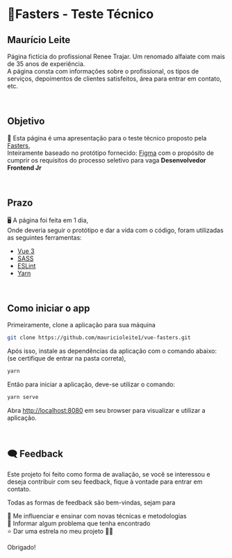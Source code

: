 # 🧩Fasters - Teste Técnico
## Maurício Leite



Página fictícia do profissional Renee Trajar. Um renomado alfaiate com mais de 35 anos de experiência. <br> A página consta com informações sobre o profissional, os tipos de serviços, depoimentos de clientes satisfeitos, área para entrar em contato, etc.

<br>

## Objetivo

🚀 Esta página é uma apresentação para o teste técnico proposto pela [Fasters](https://www.fasters.com.br),<br>Inteiramente baseado no protótipo fornecido: [Figma](https://www.figma.com/proto/CF2Fe5EiRaWwbThBlEZAMI/Site---Renee-Trajar-NOVO?node-id=104%3A61&viewport=-103%2C-5038%2C1.2973029613494873&scaling=min-zoom&page-id=0%3A1) com o propósito de cumprir os requisitos do processo seletivo para vaga __Desenvolvedor Frontend Jr__

<br>

## Prazo
🖥️ A página foi feita em 1 dia, <br>
Onde deveria seguir o protótipo e dar a vida com o código, foram utilizadas as seguintes ferramentas:

- [Vue 3](https://vuejs.org)
- [SASS](https://sass-lang.com)
- [ESLint](https://eslint.org)
- [Yarn](https;//yarnpkg.com)

<br>

## Como iniciar o app
Primeiramente, clone a aplicação para sua máquina 
```bash
git clone https://github.com/mauricioleite1/vue-fasters.git
```

Após isso, instale as dependências da aplicação com o comando abaixo: (se certifique de entrar na pasta correta),
```bash
yarn
```

Então para iniciar a aplicação,
deve-se utilizar o comando:
```bash
yarn serve
```

Abra [http://localhost:8080](http://localhost:8080) em seu browser para visualizar e utilizar a aplicação.

<br> 

## 🗨️ Feedback
Este projeto foi feito como forma de avaliação, se você se interessou e deseja contribuir com seu feedback, fique à vontade para entrar em contato.

Todas as formas de feedback são bem-vindas, sejam para

💛 Me influenciar e ensinar com novas técnicas e metodologias<br>
🐛 Informar algum problema que tenha encontrado<br>
⭐ Dar uma estrela no meu projeto 🤷‍♂️


Obrigado!

